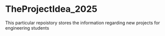 # TheProjectIdea_2025
 This particular repoistory stores the information regarding new projects for engineering students
